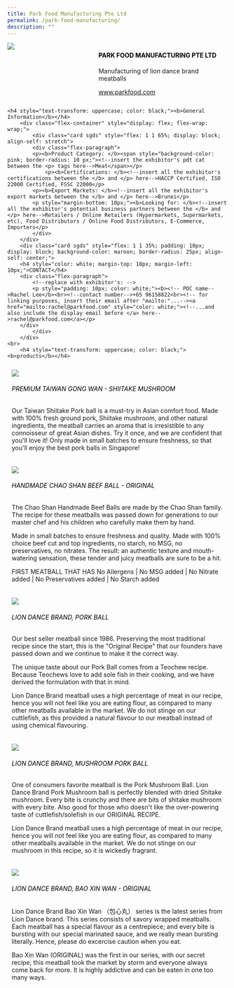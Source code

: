 ```yaml
---
title: Park Food Manufacturing Pte Ltd
permalink: /park-food-manufacturing/
description: ""
---
```

<div class="flex-paragraph">
		<!--hi there! this is a comment and will provide you with instructional guides-->
		<!--insert booth number here!-->
		<p style="text-transform: uppercase"></p></div>
			<div class="flex-container" style="display: flex; flex-wrap: wrap;">
				<!--insert DOWNLOAD link of company logo between the " marks!-->
			<div class="card sgds" style="flex: 1 1 40%; display: block;"><img src="https://drive.google.com/u/0/uc?id=1EywJXU6MOnznNPFWHB4jtqLLrXGAVJpg&amp;export=download"></div>
	<div class="card-sgds" style="flex: 1 1 58%; display: block; margin-left: 3px">
		<h4 style="text-transform: uppercase; color: black;"><!--insert the exhibitor's name between the <b> tags here--><b>Park Food Manufacturing Pte Ltd</b></h4><!--insert the exhibitor's description between the <p> tags here-->
		<p>Manufacturing of lion dance brand meatballs</p>
		<!--insert the exhibitor's website link, making sure there is "https:// www." present please. make sure the entire https link goes in between the " marks-->
		<p><a href="https://www.parkfood.com" target="_blank"><!--insert the www website link here (no need for https)-->www.parkfood.com</a></p>
	</div>
</div>



	<h4 style="text-transform: uppercase; color: black;"><b>General Information</b></h4>
		<div class="flex-container" style="display: flex; flex-wrap: wrap;">
			<div class="card sgds" style="flex: 1 1 65%; display: block; align-self: stretch">
			<div class="flex-paragraph">
			<p><b>Product Category: </b><span style="background-color: pink; border-radius: 10 px;"><!--insert the exhibitor's pdt cat between the <p> tags here-->Meat</span></p> 
				<p><b>Certifications: </b><!--insert all the exhibitor's certifications between the </b> and </p> here-->HACCP Certified, ISO 22000 Certified, FSSC 22000</p>
			<p><b>Export Markets: </b><!--insert all the exhibitor's export markets between the </b> and </p> here-->Brunei</p>
			<p style="margin-bottom: 10px;"><b>Looking for: </b><!--insert all the exhibitor's potential business partners between the </b> and </p> here-->Retailers / Online Retailers (Hypermarkets, Supermarkets, etc), Food Distributors / Online Food Distributors, E-Commerce, Importers</p>
			</div>
		</div>
		<div class="card sgds" style="flex: 1 1 35%; padding: 10px; display: block; background-color: maroon; border-radius: 25px; align-self: center;">
		<h4 style="color: white; margin-top: 10px; margin-left: 10px;">CONTACT</h4>
		<div class="flex-paragraph">
			<!--replace with exhibitor's: -->
			<p style="padding: 10px; color: white;"><b><!-- POC name-->Rachel Lee</b><br><!--contact number-->+65 96158822<br><!-- for linking purposes, insert their email after "mailto:"...--><a href="mailto:rachel@parkfood.com" style="color: white;"><!--...and also include the display email before </a> here-->rachel@parkfood.com</a></p>
		</div>
			</div>
		</div>
	<br>
		<h4 style="text-transform: uppercase; color: black;"><b>products</b></h4>
<div style="display: flex; flex-wrap: wrap;">
  <div class="card sgds" style="flex: 1 1 47%; margin: 10px; display: block;"><!--insert the exhibitor's DOWNLOAD image for product between the " marks here-->
	<div class="flex-image" style="display: block;"><img src="https://drive.google.com/u/0/uc?id=1n2QGBjMj3PIfhSVJW6c5X2JIZTagZvv7&amp;export=download"></div>
	<div class="flex-paragraph">
		<h6 style="text-transform: uppercase; color: black;"><!--insert product name before </h6> and product description after <p>-->Premium Taiwan Gong Wan - Shiitake Mushroom</h6>
		<p>Our Taiwan Shiitake Pork ball is a must-try in Asian comfort food. Made with 100% fresh ground pork, Shiitake mushroom, and other natural ingredients, the meatball carries an aroma that is irresistible to any connoisseur of great Asian dishes. Try it once, and we are confident that you'll love it! Only made in small batches to ensure freshness, so that you'll enjoy the best pork balls in Singapore!</p></div>
	</div>
		<div class="card sgds" style="flex: 1 1 47%; margin: 10px; display: block;">
		<div class="flex-image" style="display: block;"><img src="https://drive.google.com/u/0/uc?id=1I7I4pXPvHuSHFVs8KEirL2J3Q58gDmaj&amp;export=download"></div>
	<div class="flex-paragraph">
		<h6 style="text-transform: uppercase; color: black;">Handmade Chao Shan Beef Ball - Original</h6>
		<p>The Chao Shan Handmade Beef Balls are made by the Chao Shan family. The recipe for these meatballs was passed down for generations to our master chef and his children who carefully make them by hand.

Made in small batches to ensure freshness and quality. Made with 100% choice beef cut and top ingredients, no starch, no MSG, no preservatives, no nitrates. The result: an authentic texture and mouth-watering sensation, these tender and juicy meatballs are sure to be a hit.

FIRST MEATBALL THAT HAS
No Allergens | No MSG added | No Nitrate added | No Preservatives added | No Starch added</p></div>
	</div>
		<div class="card sgds" style="flex: 1 1 47%; margin: 10px; display: block;">
		<div class="flex-image" style="display: block;"><img src="https://drive.google.com/u/0/uc?id=148KV63E8NmhjrSTHuBmW2Lu6cH2MdVuW&amp;export=download"></div>
	<div class="flex-paragraph">
		<h6 style="text-transform: uppercase; color: black;">Lion Dance Brand, Pork Ball</h6>
		<p>Our best seller meatball since 1986. Preserving the most traditional recipe since the start, this is the "Original Recipe" that our founders have passed down and we continue to make it the correct way.

The unique taste about our Pork Ball comes from a Teochew recipe. Because Teochews love to add sole fish in their cooking, and we have derived the formulation with that in mind. 

Lion Dance Brand meatball uses a high percentage of meat in our recipe, hence you will not feel like you are eating flour, as compared to many other meatballs available in the market. We do not stinge on our cuttlefish, as this provided a natural flavour to our meatball instead of using chemical flavouring.</p></div>
		</div>
		<div class="card sgds" style="flex: 1 1 47%; margin: 10px; display: block;">
		<div class="flex-image" style="display: block;"><img src="https://drive.google.com/u/0/uc?id=1lrnQdvN6fLGrlCG0636g7KhjUyqFYoap&amp;export=download"></div>
	<div class="flex-paragraph">
		<h6 style="text-transform: uppercase; color: black;">Lion Dance Brand, Mushroom Pork Ball</h6>
		<p>One of consumers favorite meatball is the Pork Mushroom Ball. Lion Dance Brand Pork Mushroom ball is perfectly blended with dried Shitake mushroom. Every bite is crunchy and there are bits of shitake mushroom with every bite. Also good for those who doesn't like the over-powering taste of cuttlefish/solefish in our ORIGINAL RECIPE.

Lion Dance Brand meatball uses a high percentage of meat in our recipe, hence you will not feel like you are eating flour, as compared to many other meatballs available in the market. We do not stinge on our mushroom in this recipe, so it is wickedly fragrant.</p></div>
	</div>
		<div class="card sgds" style="flex: 1 1 47%; margin: 10px; display: block;">
		<div class="flex-image" style="display: block;"><img src="https://drive.google.com/u/0/uc?id=1mDW97X4-qvLFhKW6gLxtFwGETk5rxFhF&amp;export=download"></div>
	<div class="flex-paragraph">
		<h6 style="text-transform: uppercase; color: black;">Lion Dance Brand, Bao Xin Wan - Original</h6>
		<p>Lion Dance Brand Bao Xin Wan （包心丸） series is the latest series from Lion Dance brand. This series consists of savory wrapped meatballs. Each meatball has a special flavour as a centrepiece; and every bite is bursting with our special marinated sauce, and we really mean bursting literally. Hence, please do excercise caution when you eat.

Bao Xin Wan (ORIGINAL) was the first in our series, with our secret recipe, this meatball took the market by storm and everyone always come back for more. It is highly addictive and can be eaten in one too many ways.</p></div>
	</div>
	<!--don't delete these 2 tags. double check how the layout looks on the right too and lemme know if there are any problems! thank u so much for ur hardwork!-->
	</div>